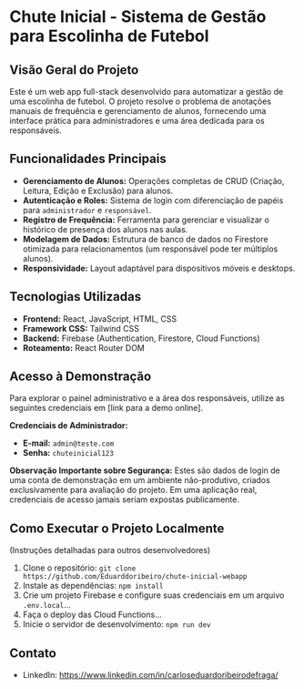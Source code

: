 # Chute Inicial - Sistema de Gestão para Escolinha de Futebol

## Visão Geral do Projeto
Este é um web app full-stack desenvolvido para automatizar a gestão de uma escolinha de futebol. O projeto resolve o problema de anotações manuais de frequência e gerenciamento de alunos, fornecendo uma interface prática para administradores e uma área dedicada para os responsáveis.

## Funcionalidades Principais
- **Gerenciamento de Alunos:** Operações completas de CRUD (Criação, Leitura, Edição e Exclusão) para alunos.
- **Autenticação e Roles:** Sistema de login com diferenciação de papéis para `administrador` e `responsável`.
- **Registro de Frequência:** Ferramenta para gerenciar e visualizar o histórico de presença dos alunos nas aulas.
- **Modelagem de Dados:** Estrutura de banco de dados no Firestore otimizada para relacionamentos (um responsável pode ter múltiplos alunos).
- **Responsividade:** Layout adaptável para dispositivos móveis e desktops.

## Tecnologias Utilizadas
- **Frontend:** React, JavaScript, HTML, CSS
- **Framework CSS:** Tailwind CSS
- **Backend:** Firebase (Authentication, Firestore, Cloud Functions)
- **Roteamento:** React Router DOM

## Acesso à Demonstração

Para explorar o painel administrativo e a área dos responsáveis, utilize as seguintes credenciais em [link para a demo online].

**Credenciais de Administrador:**
- **E-mail:** `admin@teste.com`
- **Senha:** `chuteinicial123`

**Observação Importante sobre Segurança:**
Estes são dados de login de uma conta de demonstração em um ambiente não-produtivo, criados exclusivamente para avaliação do projeto. Em uma aplicação real, credenciais de acesso jamais seriam expostas publicamente.

## Como Executar o Projeto Localmente
(Instruções detalhadas para outros desenvolvedores)
1. Clone o repositório: `git clone https://github.com/Eduarddoribeiro/chute-inicial-webapp`
2. Instale as dependências: `npm install`
3. Crie um projeto Firebase e configure suas credenciais em um arquivo `.env.local`...
4. Faça o deploy das Cloud Functions...
5. Inicie o servidor de desenvolvimento: `npm run dev`

## Contato
- LinkedIn: https://www.linkedin.com/in/carloseduardoribeirodefraga/